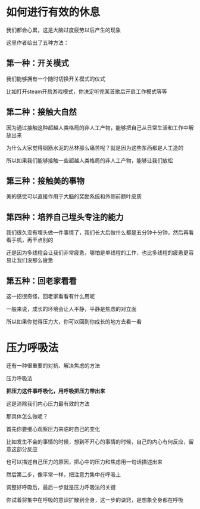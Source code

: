 # 如何进行有效的休息



我们都会心累，这是大脑过度疲劳以后产生的现象

这里作者给出了五种方法：

## 第一种：开关模式

我们能够拥有一个随时切换开关模式的仪式

比如打开steam开启游戏模式，你决定听完某首歌后开启工作模式等等



## 第二种：接触大自然

因为通过接触这种超越人类格局的非人工产物，能够把自己从日常生活和工作中解放出来

为什么大家觉得钢筋水泥的丛林那么痛苦呢？就是因为这些东西都是人工造的

所以如果我们能够接触一些超越人类格局的非人工产物，能够让我们放松



## 第三种：接触美的事物

美的感觉可以直接作用于大脑的奖励系统和外侧前额叶皮质



## 第四种：培养自己埋头专注的能力

我们很久没有埋头做一件事情了，我们长大后做什么都是五分钟十分钟，然后再看看手机，再干点别的

还是因为多线程会让我们非常疲惫，哪怕是单线程的工作，也比多线程的疲惫更容易让我们没那么疲惫



## 第五种：回老家看看

这一招很奇怪，回老家看看有什么用呢

一般来说，成长的环境会让人平静，平静是焦虑的对立面

所以如果你觉得压力大，你可以回到你成长的地方去看一看



# 压力呼吸法

还有一种很重要的对抗、解决焦虑的方法

压力呼吸法

**把压力这件事呼吸化，用呼吸把压力带出来**

这是消除我们内心压力最有效的方法



那具体怎么做呢？

首先你要细心观察压力来临时自己的变化

比如发生不会的事情的时候，想到不开心的事情的时候，自己的内心有何反应，留意这部分反应

也可以描述自己压力的原因，把心中的压力和焦虑用一句话描述出来



然后第二步，像平常一样，把注意力集中在呼吸上



调整好呼吸后，最后一步就是压力呼吸法的关键

你试着将集中在呼吸的意识扩散到全身，这一步的诀窍，是想象全身都在呼吸

